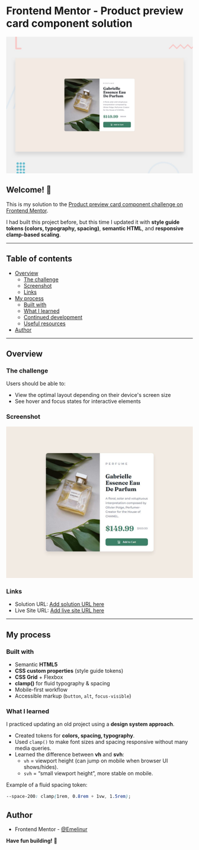 
# Frontend Mentor - Product preview card component solution
![Design preview for the Product preview card component coding challenge](./design/desktop-preview.jpg)
## Welcome! 👋
This is my solution to the [Product preview card component challenge on Frontend Mentor](https://www.frontendmentor.io/challenges/product-preview-card-component-GO7UmttRfa).

I had built this project before, but this time I updated it with **style guide tokens (colors, typography, spacing)**, **semantic HTML**, and **responsive clamp-based scaling**.  

---

## Table of contents
- [Overview](#overview)
  - [The challenge](#the-challenge)
  - [Screenshot](#screenshot)
  - [Links](#links)
- [My process](#my-process)
  - [Built with](#built-with)
  - [What I learned](#what-i-learned)
  - [Continued development](#continued-development)
  - [Useful resources](#useful-resources)
- [Author](#author)

---

## Overview

### The challenge
Users should be able to:

- View the optimal layout depending on their device's screen size  
- See hover and focus states for interactive elements  

### Screenshot
![](./images/screenshot.jpg)

### Links
- Solution URL: [Add solution URL here](https://www.frontendmentor.io/solutions/responsive-card-with-css-media-QMXS6BbY40)  
- Live Site URL: [Add live site URL here](https://emelinur.github.io/product-preview-card-component-main/)  

---

## My process

### Built with
- Semantic **HTML5**  
- **CSS custom properties** (style guide tokens)  
- **CSS Grid** + Flexbox  
- **clamp()** for fluid typography & spacing  
- Mobile-first workflow  
- Accessible markup (`button`, `alt`, `focus-visible`)  

### What I learned
I practiced updating an old project using a **design system approach**.  
- Created tokens for **colors, spacing, typography**.  
- Used `clamp()` to make font sizes and spacing responsive without many media queries.  
- Learned the difference between **vh** and **svh**:  
  - `vh` = viewport height (can jump on mobile when browser UI shows/hides).  
  - `svh` = “small viewport height”, more stable on mobile.  

Example of a fluid spacing token:
```css
--space-200: clamp(1rem, 0.8rem + 1vw, 1.5rem);
 ```

 ## Author
 - Frontend Mentor - [@Emelinur](https://www.frontendmentor.io/profile/Emelinur)

**Have fun building!** 🚀
